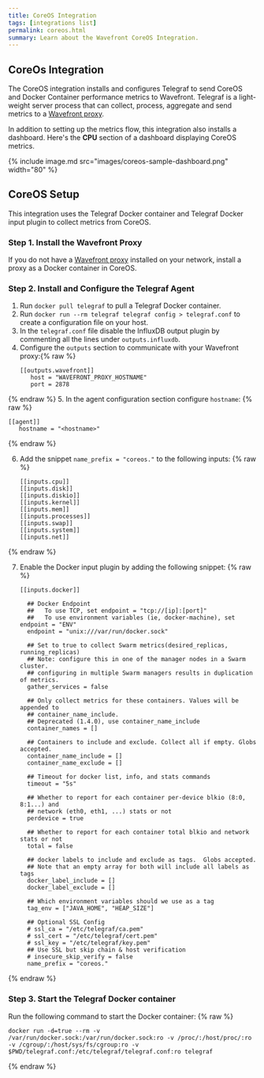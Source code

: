 ```yaml
---
title: CoreOS Integration
tags: [integrations list]
permalink: coreos.html
summary: Learn about the Wavefront CoreOS Integration.
---
```

## CoreOs Integration

The CoreOS integration installs and configures Telegraf to send CoreOS and Docker Container performance metrics to Wavefront. Telegraf is a light-weight server process that can collect, process, aggregate and send metrics to a [Wavefront proxy](https://docs.wavefront.com/proxies.html).

In addition to setting up the metrics flow, this integration also installs a dashboard. Here's the **CPU** section of a dashboard displaying CoreOS metrics.

{% include image.md src="images/coreos-sample-dashboard.png" width="80" %}

## CoreOS Setup



This integration uses the Telegraf Docker container and Telegraf Docker input plugin to collect metrics from CoreOS.


### Step 1. Install the Wavefront Proxy

If you do not have a [Wavefront proxy](https://docs.wavefront.com/proxies.html) installed on your network, install a proxy as a Docker container in CoreOS.


### Step 2. Install and Configure the Telegraf Agent

1. Run `docker pull telegraf` to pull a Telegraf Docker container.
2. Run `docker run --rm telegraf telegraf config > telegraf.conf` to create a configuration file on your host.
3. In the `telegraf.conf` file disable the InfluxDB output plugin by commenting all the lines under `outputs.influxdb`.
4. Configure the `outputs` section to communicate with your Wavefront proxy:{% raw %}
   ```
   [[outputs.wavefront]]
      host = "WAVEFRONT_PROXY_HOSTNAME"
      port = 2878
   ```
{% endraw %}
5. In the agent configuration section configure `hostname`:
{% raw %}
   ```
   [[agent]]
      hostname = "<hostname>"
   ```
{% endraw %}

6. Add the snippet `name_prefix = "coreos."` to the following inputs:
{% raw %}
   ```
   [[inputs.cpu]]
   [[inputs.disk]]
   [[inputs.diskio]]
   [[inputs.kernel]]
   [[inputs.mem]]
   [[inputs.processes]]
   [[inputs.swap]]
   [[inputs.system]]
   [[inputs.net]]
   ```
{% endraw %}

7. Enable the Docker input plugin by adding the following snippet:
{% raw %}
   ```
   [[inputs.docker]]

     ## Docker Endpoint
     ##   To use TCP, set endpoint = "tcp://[ip]:[port]"
     ##   To use environment variables (ie, docker-machine), set endpoint = "ENV"
     endpoint = "unix:///var/run/docker.sock"

     ## Set to true to collect Swarm metrics(desired_replicas, running_replicas)
     ## Note: configure this in one of the manager nodes in a Swarm cluster.
     ## configuring in multiple Swarm managers results in duplication of metrics.
     gather_services = false

     ## Only collect metrics for these containers. Values will be appended to
     ## container_name_include.
     ## Deprecated (1.4.0), use container_name_include
     container_names = []

     ## Containers to include and exclude. Collect all if empty. Globs accepted.
     container_name_include = []
     container_name_exclude = []

     ## Timeout for docker list, info, and stats commands
     timeout = "5s"

     ## Whether to report for each container per-device blkio (8:0, 8:1...) and
     ## network (eth0, eth1, ...) stats or not
     perdevice = true

     ## Whether to report for each container total blkio and network stats or not
     total = false

     ## docker labels to include and exclude as tags.  Globs accepted.
     ## Note that an empty array for both will include all labels as tags
     docker_label_include = []
     docker_label_exclude = []

     ## Which environment variables should we use as a tag
     tag_env = ["JAVA_HOME", "HEAP_SIZE"]

     ## Optional SSL Config
     # ssl_ca = "/etc/telegraf/ca.pem"
     # ssl_cert = "/etc/telegraf/cert.pem"
     # ssl_key = "/etc/telegraf/key.pem"
     ## Use SSL but skip chain & host verification
     # insecure_skip_verify = false
     name_prefix = "coreos."
   ```
{% endraw %}

### Step 3. Start the Telegraf Docker container

Run the following command to start the Docker container: {% raw %}
   ```
   docker run -d=true --rm -v /var/run/docker.sock:/var/run/docker.sock:ro -v /proc/:/host/proc/:ro -v /cgroup/:/host/sys/fs/cgroup:ro -v $PWD/telegraf.conf:/etc/telegraf/telegraf.conf:ro telegraf
   ```
{% endraw %}





